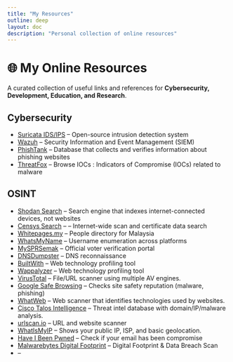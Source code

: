 ```yaml
---
title: "My Resources"
outline: deep
layout: doc
description: "Personal collection of online resources"
---
```


# 🌐 My Online Resources

A curated collection of useful links and references for **Cybersecurity, Development, Education, and Research**.  


## Cybersecurity
- [Suricata IDS/IPS](https://suricata.io/) – Open-source intrusion detection system  
- [Wazuh](https://wazuh.com/) – Security Information and Event Management (SIEM)  
- [PhishTank](https://phishtank.org/) – Database that collects and verifies information about phishing websites 
- [ThreatFox](https://threatfox.abuse.ch/browse/) – Browse IOCs : Indicators of Compromise (IOCs) related to malware 

## OSINT
- [Shodan Search](https://www.shodan.io/) – Search engine that indexes internet-connected devices, not websites  
- [Censys Search](https://search.censys.io/) – – Internet-wide scan and certificate data search  
- [Whitepages.my](https://whitepages.my/) – People directory for Malaysia
- [WhatsMyName](https://whatsmyname.app/) – Username enumeration across platforms 
- [MySPRSemak](https://mysprsemak.spr.gov.my/semakan/daftarPemilih) – Official voter verification portal
- [DNSDumpster](https://dnsdumpster.com/) – DNS reconnaissance
- [BuiltWith](https://builtwith.com/
) – Web technology profiling tool 
- [Wappalyzer](https://www.wappalyzer.com/) – Web technology profiling tool 
- [VirusTotal](https://www.virustotal.com/) – File/URL scanner using multiple AV engines.
- [Google Safe Browsing](https://transparencyreport.google.com/safe-browsing/search) – Checks site safety reputation (malware, phishing)
- [WhatWeb](https://whatweb.net/) – Web scanner that identifies technologies used by websites.
- [Cisco Talos Intelligence](https://talosintelligence.com/) – Threat intel database with domain/IP/malware analysis.
- [urlscan.io](https://urlscan.io/) – URL and website scanner
- [WhatIsMyIP](https://www.whatismyip.com/) – Shows your public IP, ISP, and basic geolocation.
- [Have I Been Pwned](https://haveibeenpwned.com/) – Check if your email has been compromise
- [Malwarebytes Digital Footprint](https://www.malwarebytes.com/digital-footprint) – Digital Footprint & Data Breach Scan
- []() – 


